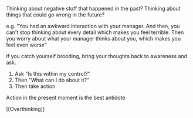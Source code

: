 Thinking about negative stuff that happened in the past?
Thinking about things that could go wrong in the future?

e.g. "You had an awkward interaction with your manager.  And then, you can't stop thinking about every detail which makes you feel terrible. Then you worry about what your manager thinks about you, which makes you feel even worse"

If you catch yourself brooding, bring your thoughts back to awareness and ask.

1. Ask "Is this within my control?"
2. Then "What can I do about it?"
3. Then take action

Action in the present moment is the best antidote

[[Overthinking]]
